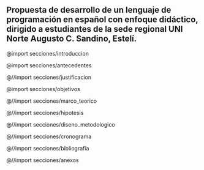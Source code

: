 <!-- Protocolo para Tesis. v0.0.1
    Por:
        - Luis González
        - Bayardo Falcón
        - Jean Torrez
 -->

<section id="portada">
<h1>Propuesta de desarrollo de un lenguaje de programación en español con enfoque didáctico, dirigido a estudiantes de la sede regional UNI Norte Augusto C. Sandino, Estelí.</h1>
</section>

@import secciones/introduccion

@import secciones/antecedentes

@//import secciones/justificacion

@import secciones/objetivos

@//import secciones/marco_teorico

@//import secciones/hipotesis

@//import secciones/diseno_metodologico

@//import secciones/cronograma

@//import secciones/bibliografia

@//import secciones/anexos

